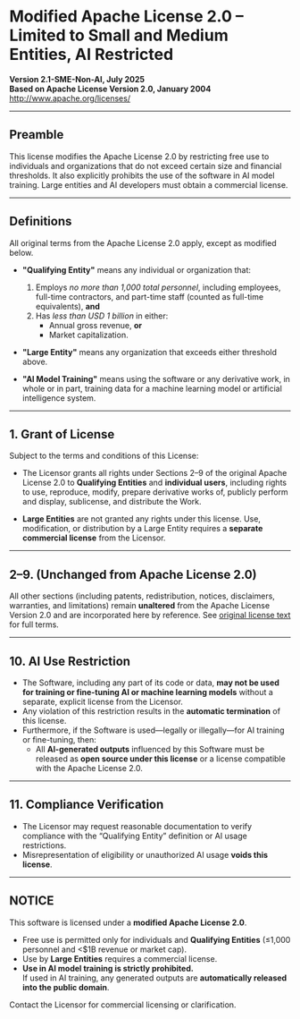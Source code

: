 # Modified Apache License 2.0 – Limited to Small and Medium Entities, AI Restricted

**Version 2.1-SME-Non-AI, July 2025**  
**Based on Apache License Version 2.0, January 2004**  
<http://www.apache.org/licenses/>

---

## Preamble

This license modifies the Apache License 2.0 by restricting free use to individuals and organizations that do not exceed certain size and financial thresholds. It also explicitly prohibits the use of the software in AI model training. Large entities and AI developers must obtain a commercial license.

---

## Definitions

All original terms from the Apache License 2.0 apply, except as modified below.

- **"Qualifying Entity"** means any individual or organization that:
  1. Employs *no more than 1,000 total personnel*, including employees, full-time contractors, and part-time staff (counted as full-time equivalents), **and**
  2. Has *less than USD 1 billion* in either:
     - Annual gross revenue, **or**
     - Market capitalization.

- **"Large Entity"** means any organization that exceeds either threshold above.

- **"AI Model Training"** means using the software or any derivative work, in whole or in part, training data for a machine learning model or artificial intelligence system.

---

## 1. Grant of License

Subject to the terms and conditions of this License:

- The Licensor grants all rights under Sections 2–9 of the original Apache License 2.0 to **Qualifying Entities** and **individual users**, including rights to use, reproduce, modify, prepare derivative works of, publicly perform and display, sublicense, and distribute the Work.

- **Large Entities** are not granted any rights under this license. Use, modification, or distribution by a Large Entity requires a **separate commercial license** from the Licensor.

---

## 2–9. (Unchanged from Apache License 2.0)

All other sections (including patents, redistribution, notices, disclaimers, warranties, and limitations) remain **unaltered** from the Apache License Version 2.0 and are incorporated here by reference. See [original license text](http://www.apache.org/licenses/LICENSE-2.0) for full terms.

---

## 10. AI Use Restriction

- The Software, including any part of its code or data, **may not be used for training or fine-tuning AI or machine learning models** without a separate, explicit license from the Licensor.
- Any violation of this restriction results in the **automatic termination** of this license.
- Furthermore, if the Software is used—legally or illegally—for AI training or fine-tuning, then:
  - All **AI-generated outputs** influenced by this Software must be released as **open source under this license** or a license compatible with the Apache License 2.0.

---

## 11. Compliance Verification

- The Licensor may request reasonable documentation to verify compliance with the “Qualifying Entity” definition or AI usage restrictions.
- Misrepresentation of eligibility or unauthorized AI usage **voids this license**.

---

## NOTICE

This software is licensed under a **modified Apache License 2.0**.

- Free use is permitted only for individuals and **Qualifying Entities** (≤1,000 personnel and <$1B revenue or market cap).  
- Use by **Large Entities** requires a commercial license.  
- **Use in AI model training is strictly prohibited.**  
  If used in AI training, any generated outputs are **automatically released into the public domain**.

Contact the Licensor for commercial licensing or clarification.
